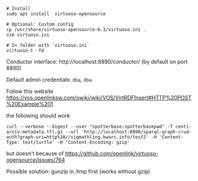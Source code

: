 
```shell
# Install
sudo apt install  virtuoso-opensource

# Optional: Custom config
cp /usr/share/virtuoso-opensource-6.1/virtuoso.ini .
vim virtuoso.ini

# In folder with `virtuoso.ini`
virtuoso-t -fd
```

Conductor interface: http://localhost:8890/conductor/
(by default on port 8890)

Default admin credentials: `dba`, `dba`.

Follow this website https://vos.openlinksw.com/owiki/wiki/VOS/VirtRDFInsert#HTTP%20POST%20Example%201

the following should work
```shell
curl --verbose --digest --user "spotterbase:spotterbasepwd" -T centi-arxiv-metadata.ttl.gz --url 'http://localhost:8890/sparql-graph-crud-auth?graph-uri=http%3A//sigmathling.kwarc.info/test2' -H 'Content-Type: text/turtle' -H 'Content-Encoding: gzip'
```
but doesn't because of https://github.com/openlink/virtuoso-opensource/issues/764

Possible solution: gunzip in /tmp first (works without gzip)

